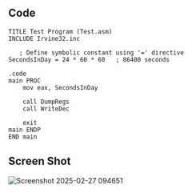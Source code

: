 ## Code 
```
TITLE Test Program (Test.asm)
INCLUDE Irvine32.inc

   ; Define symbolic constant using '=' directive
SecondsInDay = 24 * 60 * 60   ; 86400 seconds

.code
main PROC
    mov eax, SecondsInDay 

    call DumpRegs           
    call WriteDec

    exit
main ENDP
END main
```

## Screen Shot

![Screenshot 2025-02-27 094651](https://github.com/user-attachments/assets/978c81bc-5f7b-48ad-9f84-301fbe178614)
